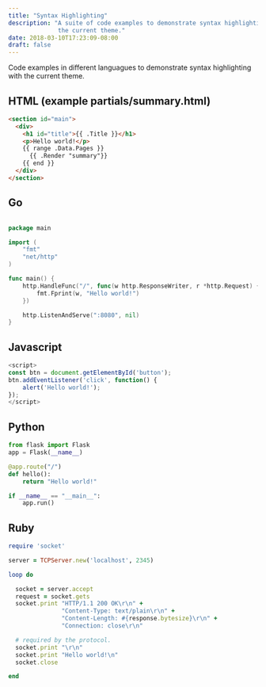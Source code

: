 ```yaml
---
title: "Syntax Highlighting"
description: "A suite of code examples to demonstrate syntax highlighting with 
			  the current theme."
date: 2018-03-10T17:23:09-08:00
draft: false
---
```


Code examples in different languagues to demonstrate syntax highlighting with
the current theme.

<!--more-->

## HTML (example partials/summary.html)

```html
<section id="main">
  <div>
    <h1 id="title">{{ .Title }}</h1>
	<p>Hello world!</p>
    {{ range .Data.Pages }}
      {{ .Render "summary"}}
    {{ end }}
  </div>
</section>
```
## Go 

```go

package main

import (
    "fmt"
    "net/http"
)

func main() {
    http.HandleFunc("/", func(w http.ResponseWriter, r *http.Request) {
        fmt.Fprint(w, "Hello world!")
	})

    http.ListenAndServe(":8080", nil)
}
```

## Javascript

```javascript
<script>
const btn = document.getElementById('button');
btn.addEventListener('click', function() {
    alert('Hello world!');
});
</script>
```

## Python

```python
from flask import Flask
app = Flask(__name__)

@app.route("/")
def hello():
    return "Hello world!"

if __name__ == "__main__":
    app.run()
```

## Ruby

```ruby
require 'socket' 

server = TCPServer.new('localhost', 2345)

loop do

  socket = server.accept
  request = socket.gets
  socket.print "HTTP/1.1 200 OK\r\n" +
               "Content-Type: text/plain\r\n" +
               "Content-Length: #{response.bytesize}\r\n" +
               "Connection: close\r\n"

  # required by the protocol.
  socket.print "\r\n"
  socket.print "Hello world!\n"
  socket.close

end
```

